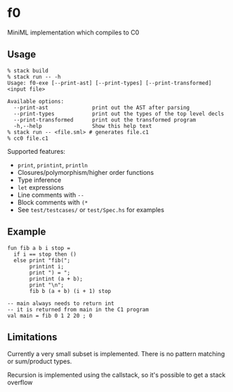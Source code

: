 # f0

MiniML implementation which compiles to C0

## Usage
```
% stack build
% stack run -- -h
Usage: f0-exe [--print-ast] [--print-types] [--print-transformed] <input file>

Available options:
  --print-ast              print out the AST after parsing
  --print-types            print out the types of the top level decls
  --print-transformed      print out the transformed program
  -h,--help                Show this help text
% stack run -- <file.sml> # generates file.c1
% cc0 file.c1 
```

Supported features:
 - `print`, `printint`, `println`
 - Closures/polymorphism/higher order functions
 - Type inference
 - `let` expressions
 - Line comments with `--` 
 - Block comments with `(*` 
 - See `test/testcases/` or `test/Spec.hs` for examples

## Example

```
fun fib a b i stop =
  if i == stop then ()
  else print "fib(";
       printint i;
       print ") = ";
       printint (a + b);
       print "\n";
       fib b (a + b) (i + 1) stop

-- main always needs to return int
-- it is returned from main in the C1 program
val main = fib 0 1 2 20 ; 0
```

## Limitations
Currently a very small subset is implemented.
There is no pattern matching or sum/product types.

Recursion is implemented using the callstack,
so it's possible to get a stack overflow
